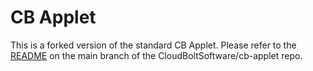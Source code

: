 # CB Applet

This is a forked version of the standard CB Applet. Please refer to the [README](https://github.com/CloudBoltSoftware/cb-applet) on the main branch of the CloudBoltSoftware/cb-applet repo.
